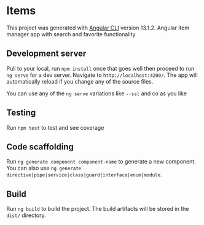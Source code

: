 # Items

This project was generated with [Angular CLI](https://github.com/angular/angular-cli) version 13.1.2.
Angular item manager app with search and favorite functionality

## Development server

Pull to your local, run `npm install` once that goes well then proceed to run `ng serve` for a dev server. Navigate to `http://localhost:4200/`. The app will automatically reload if you change any of the source files.

You can use any of the `ng serve` variations like `--ssl` and co as you like

## Testing

Run `npm test` to test and see coverage

## Code scaffolding

Run `ng generate component component-name` to generate a new component. You can also use `ng generate directive|pipe|service|class|guard|interface|enum|module`.

## Build

Run `ng build` to build the project. The build artifacts will be stored in the `dist/` directory.
